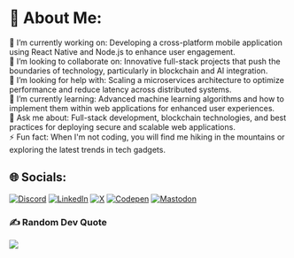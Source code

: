 # 💫 About Me:
🔭 I’m currently working on: Developing a cross-platform mobile application using React Native and Node.js to enhance user engagement.<br>👯 I’m looking to collaborate on: Innovative full-stack projects that push the boundaries of technology, particularly in blockchain and AI integration.<br>🤝 I’m looking for help with: Scaling a microservices architecture to optimize performance and reduce latency across distributed systems.<br>🌱 I’m currently learning: Advanced machine learning algorithms and how to implement them within web applications for enhanced user experiences.<br>💬 Ask me about: Full-stack development, blockchain technologies, and best practices for deploying secure and scalable web applications.<br>⚡ Fun fact: When I'm not coding, you will find me hiking in the mountains or exploring the latest trends in tech gadgets.


## 🌐 Socials:
[![Discord](https://img.shields.io/badge/Discord-%237289DA.svg?logo=discord&logoColor=white)](https://discord.gg/https://discord.gg/gRqXqKnu) [![LinkedIn](https://img.shields.io/badge/LinkedIn-%230077B5.svg?logo=linkedin&logoColor=white)](https://linkedin.com/in/kevinliu623) [![X](https://img.shields.io/badge/X-black.svg?logo=X&logoColor=white)](https://x.com/KevinLiuDigital) [![Codepen](https://img.shields.io/badge/Codepen-000000?style=for-the-badge&logo=codepen&logoColor=white)](https://codepen.io/KevinLiuDigital) [![Mastodon](https://img.shields.io/badge/-MASTODON-%232B90D9?style=for-the-badge&logo=mastodon&logoColor=white)](https://mastodon.social/@KevinLiu@mstdn.business) 



### ✍️ Random Dev Quote
![](https://quotes-github-readme.vercel.app/api?type=horizontal&theme=dark)



